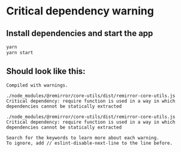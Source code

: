 # Critical dependency warning

## Install dependencies and start the app

```bash
yarn
yarn start
```

## Should look like this:

```
Compiled with warnings.

./node_modules/@remirror/core-utils/dist/remirror-core-utils.js
Critical dependency: require function is used in a way in which dependencies cannot be statically extracted

./node_modules/@remirror/core-utils/dist/remirror-core-utils.js
Critical dependency: require function is used in a way in which dependencies cannot be statically extracted

Search for the keywords to learn more about each warning.
To ignore, add // eslint-disable-next-line to the line before.
```
